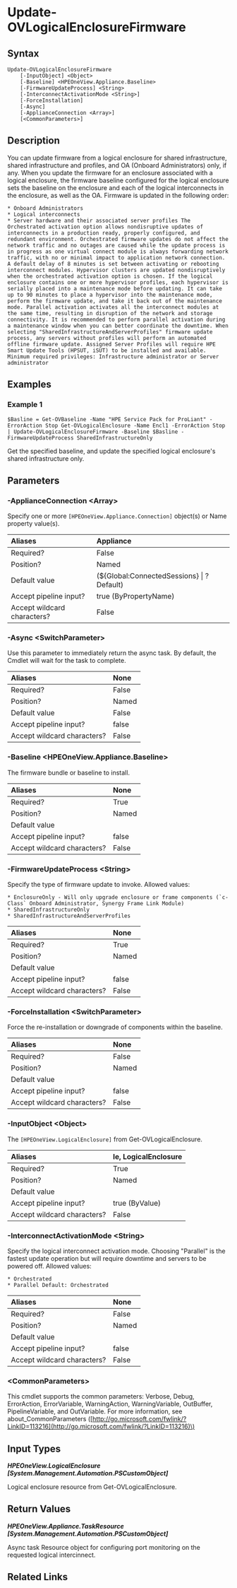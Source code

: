 ﻿---
description: Initiate Logical Enclosure Firmware update.
---

# Update-OVLogicalEnclosureFirmware

## Syntax

```text
Update-OVLogicalEnclosureFirmware
    [-InputObject] <Object>
    [-Baseline] <HPEOneView.Appliance.Baseline>
    [-FirmwareUpdateProcess] <String>
    [-InterconnectActivationMode <String>]
    [-ForceInstallation]
    [-Async]
    [-ApplianceConnection <Array>]
    [<CommonParameters>]
```

## Description

You can update firmware from a logical enclosure for shared infrastructure, shared infrastructure and profiles, and OA (Onboard Administrators) only, if any.  When you update the firmware for an enclosure associated with a logical enclosure, the firmware baseline configured for the logical enclosure sets the baseline on the enclosure and each of the logical interconnects in the enclosure, as well as the OA. Firmware is updated in the following order: 

    * Onboard Administrators
    * Logical interconnects
    * Server hardware and their associated server profiles The Orchestrated activation option allows nondisruptive updates of interconnects in a production ready, properly configured, and redundant environment. Orchestrated firmware updates do not affect the network traffic and no outages are caused while the update process is in progress as one virtual connect module is always forwarding network traffic, with no or minimal impact to application network connection. A default delay of 8 minutes is set between activating or rebooting interconnect modules. Hypervisor clusters are updated nondisruptively when the orchestrated activation option is chosen. If the logical enclosure contains one or more hypervisor profiles, each hypervisor is serially placed into a maintenance mode before updating. It can take up to 90 minutes to place a hypervisor into the maintenance mode, perform the firmware update, and take it back out of the maintenance mode. Parallel activation activates all the interconnect modules at the same time, resulting in disruption of the network and storage connectivity. It is recommended to perform parallel activation during a maintenance window when you can better coordinate the downtime. When selecting "SharedInfrastructureAndServerProfiles" firmware update process, any servers without profiles will perform an automated offline firmware update. Assigned Server Profiles will require HPE Smart Update Tools (HPSUT, iSUT) to be installed and available. Minimum required privileges: Infrastructure administrator or Server administrator 

## Examples

###  Example 1 

```text
$Basline = Get-OVBaseline -Name "HPE Service Pack for ProLiant" -ErrorAction Stop Get-OVLogicalEnclosure -Name Encl1 -ErrorAction Stop | Update-OVLogicalEnclosureFirmware -Baseline $Basline -FirmwareUpdateProcess SharedInfrastructureOnly
```

Get the specified baseline, and update the specified logical enclosure's shared infrastructure only.

## Parameters

### -ApplianceConnection &lt;Array&gt;

Specify one or more `[HPEOneView.Appliance.Connection]` object(s) or Name property value(s).

| Aliases | Appliance |
| :--- | :--- |
| Required? | False |
| Position? | Named |
| Default value | (${Global:ConnectedSessions} &vert; ? Default) |
| Accept pipeline input? | true (ByPropertyName) |
| Accept wildcard characters? | False |

### -Async &lt;SwitchParameter&gt;

Use this parameter to immediately return the async task.  By default, the Cmdlet will wait for the task to complete.

| Aliases | None |
| :--- | :--- |
| Required? | False |
| Position? | Named |
| Default value | False |
| Accept pipeline input? | false |
| Accept wildcard characters? | False |

### -Baseline &lt;HPEOneView.Appliance.Baseline&gt;

The firmware bundle or baseline to install.

| Aliases | None |
| :--- | :--- |
| Required? | True |
| Position? | Named |
| Default value |  |
| Accept pipeline input? | false |
| Accept wildcard characters? | False |

### -FirmwareUpdateProcess &lt;String&gt;

Specify the type of firmware update to invoke.  Allowed values:

    * EnclosureOnly - Will only upgrade enclosure or frame components (`c-Class` Onboard Administrator, Synergy Frame Link Module)
    * SharedInfrastructureOnly
    * SharedInfrastructureAndServerProfiles

| Aliases | None |
| :--- | :--- |
| Required? | True |
| Position? | Named |
| Default value |  |
| Accept pipeline input? | false |
| Accept wildcard characters? | False |

### -ForceInstallation &lt;SwitchParameter&gt;

Force the re-installation or downgrade of components within the baseline.

| Aliases | None |
| :--- | :--- |
| Required? | False |
| Position? | Named |
| Default value |  |
| Accept pipeline input? | false |
| Accept wildcard characters? | False |

### -InputObject &lt;Object&gt;

The `[HPEOneView.LogicalEnclosure]` from Get-OVLogicalEnclosure.

| Aliases | le, LogicalEnclosure |
| :--- | :--- |
| Required? | True |
| Position? | Named |
| Default value |  |
| Accept pipeline input? | true (ByValue) |
| Accept wildcard characters? | False |

### -InterconnectActivationMode &lt;String&gt;

Specify the logical interconnect activation mode. Choosing "Parallel" is the fastest update operation but will require downtime and servers to be powered off. Allowed values:

    * Orchestrated
    * Parallel Default: Orchestrated

| Aliases | None |
| :--- | :--- |
| Required? | False |
| Position? | Named |
| Default value |  |
| Accept pipeline input? | false |
| Accept wildcard characters? | False |

### &lt;CommonParameters&gt;

This cmdlet supports the common parameters: Verbose, Debug, ErrorAction, ErrorVariable, WarningAction, WarningVariable, OutBuffer, PipelineVariable, and OutVariable. For more information, see about\_CommonParameters \([http://go.microsoft.com/fwlink/?LinkID=113216](http://go.microsoft.com/fwlink/?LinkID=113216)\)

## Input Types

_**HPEOneView.LogicalEnclosure [System.Management.Automation.PSCustomObject]**_

Logical enclosure resource from Get-OVLogicalEnclosure.

## Return Values

_**HPEOneView.Appliance.TaskResource [System.Management.Automation.PSCustomObject]**_

Async task Resource object for configuring port monitoring on the requested logical intercinnect.

## Related Links

